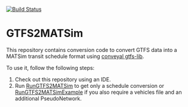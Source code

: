 [![Build Status](https://travis-ci.org/matsim-org/GTFS2MATSim.svg?branch=master)](https://travis-ci.org/matsim-org/GTFS2MATSim)

# GTFS2MATSim

This repository contains conversion code to convert GTFS data into a MATSim transit schedule format using [conveyal gtfs-lib](https://github.com/conveyal/gtfs-lib). 

To use it, follow the following steps:
1) Check out this repository using an IDE.
2) Run [RunGTFS2MATSim](https://github.com/matsim-org/GTFS2MATSim/blob/master/src/main/java/org/matsim/contrib/gtfs/RunGTFS2MATSim.java) to get only a schedule conversion or [RunGTFS2MATSimExample](https://github.com/matsim-org/GTFS2MATSim/blob/master/src/main/java/org/matsim/contrib/gtfs/RunGTFS2MATSimExample.java) if you also require a vehicles file and an additional PseudoNetwork.
